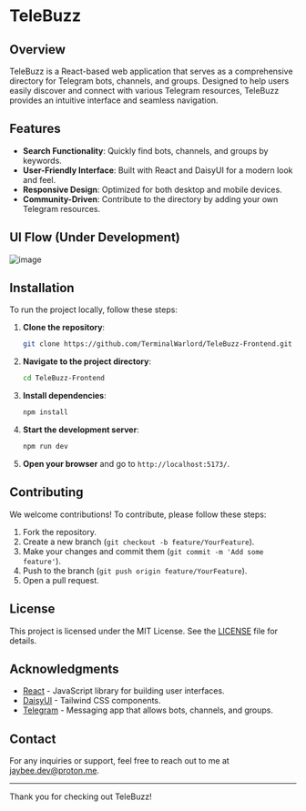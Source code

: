 # TeleBuzz

## Overview

TeleBuzz is a React-based web application that serves as a comprehensive directory for Telegram bots, channels, and groups. Designed to help users easily discover and connect with various Telegram resources, TeleBuzz provides an intuitive interface and seamless navigation.

## Features

- **Search Functionality**: Quickly find bots, channels, and groups by keywords.
- **User-Friendly Interface**: Built with React and DaisyUI for a modern look and feel.
- **Responsive Design**: Optimized for both desktop and mobile devices.
- **Community-Driven**: Contribute to the directory by adding your own Telegram resources.

## UI Flow (Under Development)

![image](docs/telebuzzed_frontend.png)

## Installation

To run the project locally, follow these steps:

1. **Clone the repository**:

   ```bash
   git clone https://github.com/TerminalWarlord/TeleBuzz-Frontend.git
   ```

2. **Navigate to the project directory**:

   ```bash
   cd TeleBuzz-Frontend
   ```

3. **Install dependencies**:

   ```bash
   npm install
   ```

4. **Start the development server**:

   ```bash
   npm run dev
   ```

5. **Open your browser** and go to `http://localhost:5173/`.

## Contributing

We welcome contributions! To contribute, please follow these steps:

1. Fork the repository.
2. Create a new branch (`git checkout -b feature/YourFeature`).
3. Make your changes and commit them (`git commit -m 'Add some feature'`).
4. Push to the branch (`git push origin feature/YourFeature`).
5. Open a pull request.

## License

This project is licensed under the MIT License. See the [LICENSE](LICENSE) file for details.

## Acknowledgments

- [React](https://reactjs.org/) - JavaScript library for building user interfaces.
- [DaisyUI](https://daisyui.com/) - Tailwind CSS components.
- [Telegram](https://telegram.org/) - Messaging app that allows bots, channels, and groups.

## Contact

For any inquiries or support, feel free to reach out to me at jaybee.dev@proton.me.

---

Thank you for checking out TeleBuzz!
